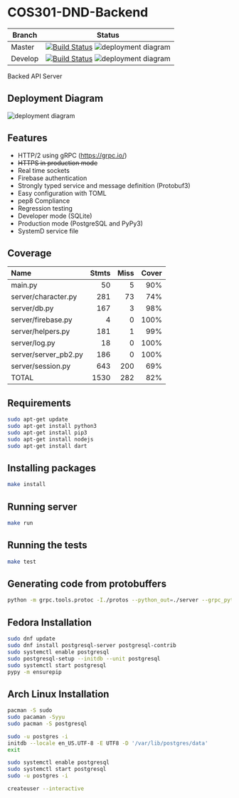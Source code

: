 # COS301-DND-Backend

| Branch  |                                                                               Status                                                                               |
| ------- | :----------------------------------------------------------------------------------------------------------------------------------------------------------------: |
| Master  | [![Build Status](https://travis-ci.org/COS301-OptimizePrime/COS301_DND_Backend.svg?branch=master)](https://travis-ci.org/COS301-OptimizePrime/COS301_DND_Backend)  ![deployment diagram](https://img.shields.io/badge/coverage-82%25-brightgreen.svg)|
| Develop | [![Build Status](https://travis-ci.org/COS301-OptimizePrime/COS301_DND_Backend.svg?branch=develop)](https://travis-ci.org/COS301-OptimizePrime/COS301_DND_Backend) ![deployment diagram](https://img.shields.io/badge/coverage-82%25-brightgreen.svg) |

Backed API Server

## Deployment Diagram
![deployment diagram](https://i.imgur.com/DFwdbp0.jpg)

## Features

- HTTP/2 using gRPC (https://grpc.io/)
- ~~HTTPS in production mode~~
- Real time sockets
- Firebase authentication
- Strongly typed service and message definition (Protobuf3)
- Easy configuration with TOML
- pep8 Compliance
- Regression testing
- Developer mode (SQLite)
- Production mode (PostgreSQL and PyPy3)
- SystemD service file


## Coverage

|Name                          |Stmts  | Miss| Cover|
|:-----------------------------|-----:|----:|-----:|
|main.py                 |  50    |  5   | 90%|
|server/character.py     | 281    | 73   | 74%|
|server/db.py            | 167    |  3   | 98%|
|server/firebase.py      |   4    |  0   |100%|
|server/helpers.py       | 181    |  1   | 99%|
|server/log.py           |  18    |  0   |100%|
|server/server_pb2.py    | 186    |  0   |100%|
|server/session.py       | 643    |200   | 69%|
|TOTAL                   |1530    |282   | 82%|


## Requirements

```bash
sudo apt-get update
sudo apt-get install python3
sudo apt-get install pip3
sudo apt-get install nodejs
sudo apt-get install dart
```

## Installing packages

```bash
make install
```

## Running server

```bash
make run
```

## Running the tests

```bash
make test
```

## Generating code from protobuffers

```bash
python -m grpc.tools.protoc -I./protos --python_out=./server --grpc_python_out=./server ./protos/server.proto
```

## Fedora Installation
```bash
sudo dnf update
sudo dnf install postgresql-server postgresql-contrib
sudo systemctl enable postgresql
sudo postgresql-setup --initdb --unit postgresql
sudo systemctl start postgresql
pypy -m ensurepip
```

## Arch Linux Installation
```bash
pacman -S sudo
sudo pacaman -Syyu
sudo pacman -S postgresql

sudo -u postgres -i
initdb --locale en_US.UTF-8 -E UTF8 -D '/var/lib/postgres/data'
exit

sudo systemctl enable postgresql
sudo systemctl start postgresql
sudo -u postgres -i

createuser --interactive
```